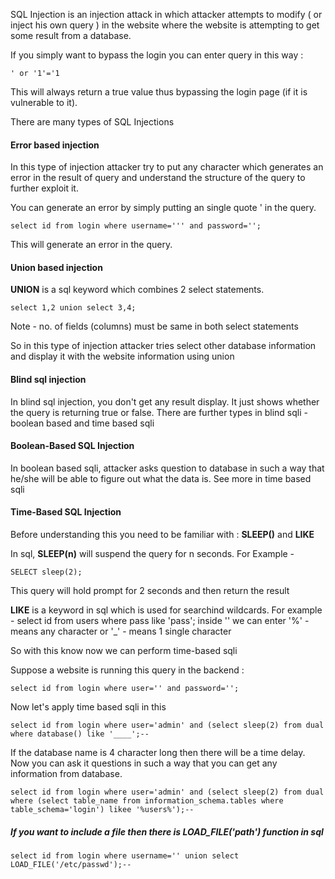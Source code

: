 SQL Injection is an injection attack in which attacker attempts to modify ( or inject his own query ) in the website where the website is attempting to get some result from a database.

If you simply want to bypass the login you can enter query in this way : 
```
' or '1'='1
```
This will always return a true value thus bypassing the login page (if it is vulnerable to it).

There are many types of SQL Injections

#### Error based injection 
In this type of injection attacker try to put any character which generates an error in the result of query and understand the structure of the query to further exploit it.

You can generate an error by simply putting an single quote ' in the query.

```
select id from login where username=''' and password='';
```

This will generate an error in the query.

#### Union based injection

**UNION** is a sql keyword which combines 2 select statements.
```
select 1,2 union select 3,4;
```
Note - no. of fields (columns) must be same in both select statements

So in this type of injection attacker tries select other database information and display it with the website information using union

#### Blind sql injection
In blind sql injection, you don't get any result display. It just shows whether the query is returning true or false.
There are further types in blind sqli - boolean based and time based sqli

#### Boolean-Based SQL Injection

In boolean based sqli, attacker asks question to database in such a way that he/she will be able to figure out what the data is.
See more in time based sqli


#### Time-Based SQL Injection

Before understanding this you need to be familiar with : **SLEEP()** and **LIKE**

In sql, **SLEEP(n)** will suspend the query for n seconds.
For Example - 
```
SELECT sleep(2);
```
This query will hold prompt for 2 seconds and then return the result

**LIKE** is a keyword in sql which is used for searchind wildcards.
For example - select id from users where pass like 'pass';
inside '' we can enter '%' - means any character or '\_' - means 1 single character

So with this know now we can perform time-based sqli

Suppose a website is running this query in the backend :
```
select id from login where user='' and password='';
```

Now let's apply time based sqli in this 
```
select id from login where user='admin' and (select sleep(2) from dual where database() like '____';-- 
```

If the database name is 4 character long then there will be a time delay. Now you can ask it questions in such a way that you can get any information from database.
```
select id from login where user='admin' and (select sleep(2) from dual where (select table_name from information_schema.tables where table_schema='login') likee '%users%');-- 

```

##### If you want to include a file then there is LOAD\_FILE('path') function in sql 
```
select id from login where username='' union select LOAD_FILE('/etc/passwd');-- 
```
